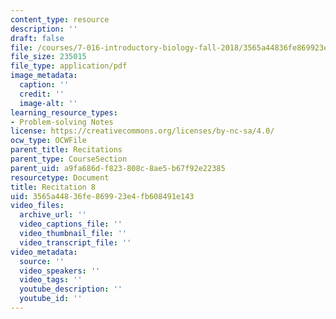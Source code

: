 ```yaml
---
content_type: resource
description: ''
draft: false
file: /courses/7-016-introductory-biology-fall-2018/3565a44836fe869923e4fb608491e143_MIT7_016F18rec8.pdf
file_size: 235015
file_type: application/pdf
image_metadata:
  caption: ''
  credit: ''
  image-alt: ''
learning_resource_types:
- Problem-solving Notes
license: https://creativecommons.org/licenses/by-nc-sa/4.0/
ocw_type: OCWFile
parent_title: Recitations
parent_type: CourseSection
parent_uid: a9fa686d-f823-808c-8ae5-b67f92e22385
resourcetype: Document
title: Recitation 8
uid: 3565a448-36fe-8699-23e4-fb608491e143
video_files:
  archive_url: ''
  video_captions_file: ''
  video_thumbnail_file: ''
  video_transcript_file: ''
video_metadata:
  source: ''
  video_speakers: ''
  video_tags: ''
  youtube_description: ''
  youtube_id: ''
---
```

